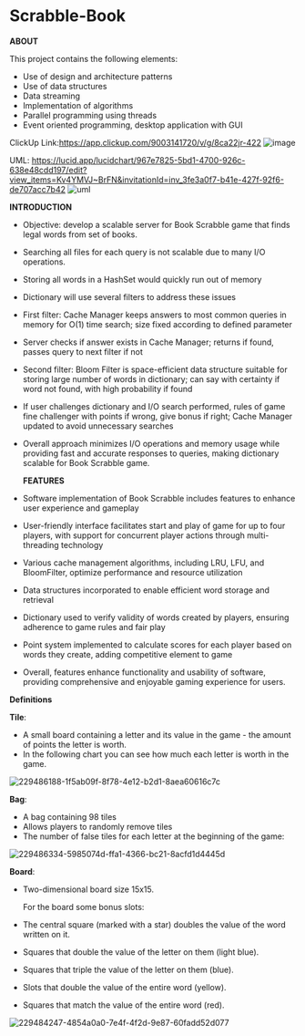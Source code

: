 # Scrabble-Book



  **ABOUT**

This project contains the following elements:
- Use of design and architecture patterns
- Use of data structures
- Data streaming
- Implementation of algorithms
- Parallel programming using threads
- Event oriented programming, desktop application with GUI


ClickUp Link:https://app.clickup.com/9003141720/v/g/8ca22jr-422
![image](https://github.com/Scrabbeling-project/Scrabble-Book/assets/118252959/8c88e4a7-1bae-4933-822f-137571df9167)

UML: https://lucid.app/lucidchart/967e7825-5bd1-4700-926c-638e48cdd197/edit?view_items=Kv4YMVJ~BrFN&invitationId=inv_3fe3a0f7-b41e-427f-92f6-de707acc7b42
![uml](https://github.com/Scrabbeling-project/Scrabble-Book/assets/118252959/db592961-dc31-46d6-b42b-686b4004e4fb)










  **INTRODUCTION**

- Objective: develop a scalable server for Book Scrabble game that finds legal words from set of books.
- Searching all files for each query is not scalable due to many I/O operations.
- Storing all words in a HashSet would quickly run out of memory
- Dictionary will use several filters to address these issues
- First filter: Cache Manager keeps answers to most common queries in memory for O(1) time search; size fixed according to defined parameter
- Server checks if answer exists in Cache Manager; returns if found, passes query to next filter if not
- Second filter: Bloom Filter is space-efficient data structure suitable for storing large number of words in dictionary; can say with certainty if word not found, with high probability if found
- If user challenges dictionary and I/O search performed, rules of game fine challenger with points if wrong, give bonus if right; Cache Manager updated to avoid unnecessary searches
- Overall approach minimizes I/O operations and memory usage while providing fast and accurate responses to queries, making dictionary scalable for Book Scrabble game.










   **FEATURES**

- Software implementation of Book Scrabble includes features to enhance user experience and gameplay
- User-friendly interface facilitates start and play of game for up to four players, with support for concurrent player actions through multi-threading technology
- Various cache management algorithms, including LRU, LFU, and BloomFilter, optimize performance and resource utilization
- Data structures incorporated to enable efficient word storage and retrieval
- Dictionary used to verify validity of words created by players, ensuring adherence to game rules and fair play
- Point system implemented to calculate scores for each player based on words they create, adding competitive element to game
- Overall, features enhance functionality and usability of software, providing comprehensive and enjoyable gaming experience for users.










**Definitions**

**Tile**:
- A small board containing a letter and its value in the game - the amount of points the letter is worth.
- In the following chart you can see how much each letter is worth in the game.
   

![229486188-1f5ab09f-8f78-4e12-b2d1-8aea60616c7c](https://user-images.githubusercontent.com/120463766/230888262-b253da60-e33e-4fab-b39c-9737560c0379.png)










**Bag**:

- A bag containing 98 tiles
- Allows players to randomly remove tiles
- The number of false tiles for each letter at the beginning of the game:

![229486334-5985074d-ffa1-4366-bc21-8acfd1d4445d](https://user-images.githubusercontent.com/120463766/230883575-bdfdd520-95bc-4762-8a04-2ad453644cc5.png)


**Board**:

    
  -  Two-dimensional board size 15x15.
  
     For the board some bonus slots:
- The central square (marked with a star) doubles the value of the word written on it.
- Squares that double the value of the letter on them (light blue).
- Squares that triple the value of the letter on them (blue).
- Slots that double the value of the entire word (yellow).
- Squares that match the value of the entire word (red).
 
![229484247-4854a0a0-7e4f-4f2d-9e87-60fadd52d077](https://user-images.githubusercontent.com/120463766/230883630-63829917-9393-4991-81f6-1978aa649f5d.png)
 
 
 
 
